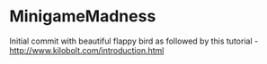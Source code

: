 # MinigameMadness
Initial commit with beautiful flappy bird as followed by this tutorial - http://www.kilobolt.com/introduction.html
